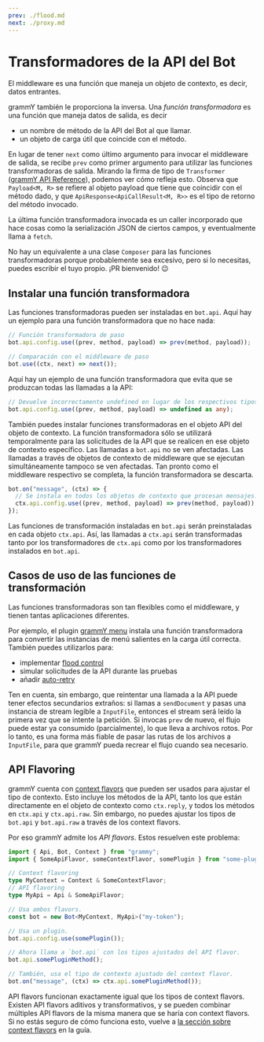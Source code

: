 ```yaml
---
prev: ./flood.md
next: ./proxy.md
---
```


# Transformadores de la API del Bot

El middleware es una función que maneja un objeto de contexto, es decir, datos entrantes.

grammY también le proporciona la inversa.
Una _función transformadora_ es una función que maneja datos de salida, es decir

- un nombre de método de la API del Bot al que llamar.
- un objeto de carga útil que coincide con el método.

En lugar de tener `next` como último argumento para invocar el middleware de salida, se recibe `prev` como primer argumento para utilizar las funciones transformadoras de salida.
Mirando la firma de tipo de `Transformer` ([grammY API Reference](https://doc.deno.land/https://deno.land/x/grammy/mod.ts/~/Transformer)), podemos ver cómo refleja esto.
Observa que `Payload<M, R>` se refiere al objeto payload que tiene que coincidir con el método dado, y que `ApiResponse<ApiCallResult<M, R>>` es el tipo de retorno del método invocado.

La última función transformadora invocada es un caller incorporado que hace cosas como la serialización JSON de ciertos campos, y eventualmente llama a `fetch`.

No hay un equivalente a una clase `Composer` para las funciones transformadoras porque probablemente sea excesivo, pero si lo necesitas, puedes escribir el tuyo propio. ¡PR bienvenido! :wink:

## Instalar una función transformadora

Las funciones transformadoras pueden ser instaladas en `bot.api`.
Aquí hay un ejemplo para una función transformadora que no hace nada:

```ts
// Función transformadora de paso
bot.api.config.use((prev, method, payload) => prev(method, payload));

// Comparación con el middleware de paso
bot.use((ctx, next) => next());
```

Aquí hay un ejemplo de una función transformadora que evita que se produzcan todas las llamadas a la API:

```ts
// Devuelve incorrectamente undefined en lugar de los respectivos tipos de objetos.
bot.api.config.use((prev, method, payload) => undefined as any);
```

También puedes instalar funciones transformadoras en el objeto API del objeto de contexto.
La función transformadora sólo se utilizará temporalmente para las solicitudes de la API que se realicen en ese objeto de contexto específico.
Las llamadas a `bot.api` no se ven afectadas.
Las llamadas a través de objetos de contexto de middleware que se ejecutan simultáneamente tampoco se ven afectadas.
Tan pronto como el middleware respectivo se completa, la función transformadora se descarta.

```ts
bot.on("message", (ctx) => {
  // Se instala en todos los objetos de contexto que procesan mensajes.
  ctx.api.config.use((prev, method, payload) => prev(method, payload));
});
```

Las funciones de transformación instaladas en `bot.api` serán preinstaladas en cada objeto `ctx.api`.
Así, las llamadas a `ctx.api` serán transformadas tanto por los transformadores de `ctx.api` como por los transformadores instalados en `bot.api`.

## Casos de uso de las funciones de transformación

Las funciones transformadoras son tan flexibles como el middleware, y tienen tantas aplicaciones diferentes.

Por ejemplo, el plugin [grammY menu](/plugins/menu.md) instala una función transformadora para convertir las instancias de menú salientes en la carga útil correcta.
También puedes utilizarlos para:

- implementar [flood control](/plugins/transformer-throttler.md)
- simular solicitudes de la API durante las pruebas
- añadir [auto-retry](/plugins/auto-retry.md)

Ten en cuenta, sin embargo, que reintentar una llamada a la API puede tener efectos secundarios extraños: si llamas a `sendDocument` y pasas una instancia de stream legible a `InputFile`, entonces el stream será leído la primera vez que se intente la petición.
Si invocas `prev` de nuevo, el flujo puede estar ya consumido (parcialmente), lo que lleva a archivos rotos.
Por lo tanto, es una forma más fiable de pasar las rutas de los archivos a `InputFile`, para que grammY pueda recrear el flujo cuando sea necesario.

## API Flavoring

grammY cuenta con [context flavors](/guide/context.md#context-flavors) que pueden ser usados para ajustar el tipo de contexto.
Esto incluye los métodos de la API, tanto los que están directamente en el objeto de contexto como `ctx.reply`, y todos los métodos en `ctx.api` y `ctx.api.raw`.
Sin embargo, no puedes ajustar los tipos de `bot.api` y `bot.api.raw` a través de los context flavors.

Por eso grammY admite los _API flavors_.
Estos resuelven este problema:

```ts
import { Api, Bot, Context } from "grammy";
import { SomeApiFlavor, someContextFlavor, somePlugin } from "some-plugin";

// Context flavoring
type MyContext = Context & SomeContextFlavor;
// API flavoring
type MyApi = Api & SomeApiFlavor;

// Usa ambos flavors.
const bot = new Bot<MyContext, MyApi>("my-token");

// Usa un plugin.
bot.api.config.use(somePlugin());

// Ahora llama a `bot.api` con los tipos ajustados del API flavor.
bot.api.somePluginMethod();

// También, usa el tipo de contexto ajustado del context flavor.
bot.on("message", (ctx) => ctx.api.somePluginMethod());
```

API flavors funcionan exactamente igual que los tipos de context flavors.
Existen API flavors aditivos y transformativos, y se pueden combinar múltiples API flavors de la misma manera que se haría con context flavors.
Si no estás seguro de cómo funciona esto, vuelve a [la sección sobre context flavors](/guide/context.md#context-flavors) en la guía.
